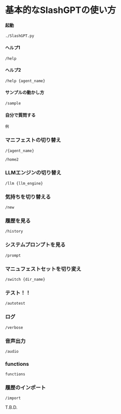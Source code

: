 # 基本的なSlashGPTの使い方


#### 起動

```
./SlashGPT.py 
```


#### ヘルプ1

```
/help
```

#### ヘルプ2

```
/help {agent_name}
```

#### サンプルの動かし方

```
/sample
````

#### 自分で質問する

```
例
```

### マニフェストの切り替え

```
/{agent_name}
```

```
/home2
```

### LLMエンジンの切り替え

```
/llm {llm_engine}
```

### 気持ちを切り替える

```
/new
```

### 履歴を見る

```
/history
```

### システムプロンプトを見る

```
/prompt
```

### マニュフェストセットを切り変え

```
/switch {dir_name}
```

### テスト！！

```
/autotest
```

### ログ

```
/verbose
```

### 音声出力
```
/audio
```

### functions
```
functions
```

### 履歴のインポート
```
/import
```

T.B.D.
